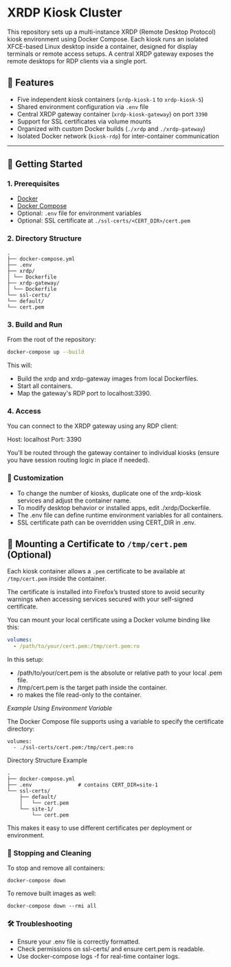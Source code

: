 # XRDP Kiosk Cluster

This repository sets up a multi-instance XRDP (Remote Desktop Protocol) kiosk environment using Docker Compose. Each kiosk runs an isolated XFCE-based Linux desktop inside a container, designed for display terminals or remote access setups. A central XRDP gateway exposes the remote desktops for RDP clients via a single port.

## 🧩 Features

- Five independent kiosk containers (`xrdp-kiosk-1` to `xrdp-kiosk-5`)
- Shared environment configuration via `.env` file
- Central XRDP gateway container (`xrdp-kiosk-gateway`) on port `3390`
- Support for SSL certificates via volume mounts
- Organized with custom Docker builds (`./xrdp` and `./xrdp-gateway`)
- Isolated Docker network (`kiosk-rdp`) for inter-container communication

---

## 🚀 Getting Started

### 1. Prerequisites

- [Docker](https://docs.docker.com/get-docker/)
- [Docker Compose](https://docs.docker.com/compose/install/)
- Optional: `.env` file for environment variables
- Optional: SSL certificate at `./ssl-certs/<CERT_DIR>/cert.pem`

### 2. Directory Structure

````
.
├── docker-compose.yml
├── .env
├── xrdp/
│ └── Dockerfile
├── xrdp-gateway/
│ └── Dockerfile
└── ssl-certs/
└── default/
└── cert.pem
````

### 3. Build and Run

From the root of the repository:

```bash
docker-compose up --build
```

This will:

- Build the xrdp and xrdp-gateway images from local Dockerfiles.
- Start all containers.
- Map the gateway's RDP port to localhost:3390.

### 4. Access

You can connect to the XRDP gateway using any RDP client:

Host: localhost
Port: 3390

You’ll be routed through the gateway container to individual kiosks (ensure you have session routing logic in place if needed).

### 🔧 Customization

- To change the number of kiosks, duplicate one of the xrdp-kiosk services and adjust the container name.
- To modify desktop behavior or installed apps, edit ./xrdp/Dockerfile.
- The .env file can define runtime environment variables for all containers.
- SSL certificate path can be overridden using CERT_DIR in .env.


## 🔐 Mounting a Certificate to `/tmp/cert.pem` (Optional)

Each kiosk container allows a `.pem` certificate to be available at `/tmp/cert.pem` inside the container.

The certificate is installed into Firefox’s trusted store to avoid security warnings when accessing services secured with your self-signed certificate.

You can mount your local certificate using a Docker volume binding like this:

```yaml
volumes:
  - /path/to/your/cert.pem:/tmp/cert.pem:ro
````

In this setup:
- /path/to/your/cert.pem is the absolute or relative path to your local .pem file.
- /tmp/cert.pem is the target path inside the container.
- ro makes the file read-only to the container.

_Example Using Environment Variable_

The Docker Compose file supports using a variable to specify the certificate directory:

````
volumes:
  - ./ssl-certs/cert.pem:/tmp/cert.pem:ro
````

Directory Structure Example
````
.
├── docker-compose.yml
├── .env               # contains CERT_DIR=site-1
└── ssl-certs/
    ├── default/
    │   └── cert.pem
    └── site-1/
        └── cert.pem
````

This makes it easy to use different certificates per deployment or environment.

### 🧹 Stopping and Cleaning

To stop and remove all containers:
````
docker-compose down
````
To remove built images as well:
````
docker-compose down --rmi all
````

### 🛠️ Troubleshooting

- Ensure your .env file is correctly formatted.
- Check permissions on ssl-certs/ and ensure cert.pem is readable.
- Use docker-compose logs -f for real-time container logs.